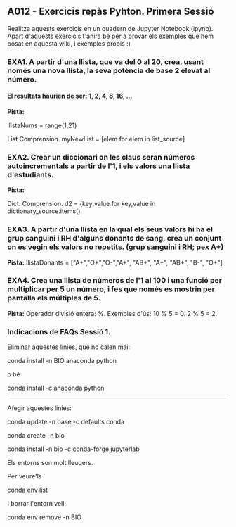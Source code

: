 ## A012 - Exercicis repàs Pyhton. Primera Sessió

Realitza aquests exercicis en un quadern de Jupyter Notebook (ipynb).
Apart d'aquests exercicis t'anirà bé per a provar els exemples que hem posat en aquesta wiki, i exemples propis :) 

### EXA1. A partir d'una llista, que va del 0 al 20, crea, usant només una nova llista, la seva potència de base 2 elevat al número.
#### El resultats haurien de ser: 1, 2, 4, 8, 16, ...

**Pista:**

llistaNums = range(1,21)

List Comprension. 
myNewList = [elem for elem in list_source]

### EXA2. Crear un diccionari on les claus seran números autoincrementals a partir de l'1, i els valors una llista d'estudiants. 

**Pista:**

Dict. Comprension.
d2 = {key:value for key,value in dictionary_source.items()


### EXA3. A partir d'una llista en la qual els seus valors hi ha el grup sanguini i RH d'alguns donants de sang, crea un conjunt on es vegin els valors no repetits. (grup sanguini i RH; pex A+)

**Pista:**
llistaDonants = ["A+","O+","O-","A+", "AB+", "A+", "AB+", "B-", "O+"]


### EXA4. Crea una llista de números de l'1 al 100 i una funció per multiplicar per 5 un número, i fes que només es mostrin per pantalla els múltiples de 5.

**Pista:**
Operador divisió entera: %.
Exemples d'ús: 10 % 5 = 0. 2 % 5 = 2.


### Indicacions de FAQs Sessió 1.

Eliminar aquestes linies, que no calen mai:


conda install -n BIO anaconda python

o bé

conda install -c anaconda python

----

Afegir aquestes linies:

conda update -n base -c defaults conda

conda create -n bio

conda install -n bio -c conda-forge jupyterlab


Els entorns son molt lleugers.

Per veure'ls

conda env list

I borrar l'entorn vell:

conda env remove -n BIO
